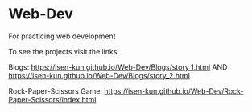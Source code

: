 # Web-Dev
 For practicing web development

To see the projects visit the links: 

Blogs: https://isen-kun.github.io/Web-Dev/Blogs/story_1.html AND https://isen-kun.github.io/Web-Dev/Blogs/story_2.html

Rock-Paper-Scissors Game: https://isen-kun.github.io/Web-Dev/Rock-Paper-Scissors/index.html
